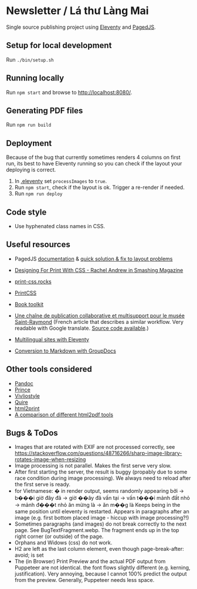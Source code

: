 # Newsletter / Lá thư Làng Mai

Single source publishing project using [Eleventy](https://www.11ty.dev) and [PagedJS](https://www.pagedjs.org/).

## Setup for local development
Run `./bin/setup.sh`

## Running locally
Run `npm start` and browse to [http://localhost:8080/](http://localhost:8080/).

## Generating PDF files
Run `npm run build`

## Deployment
Because of the bug that currently sometimes renders 4 columns on first run, its best to have
Eleventy running so you can check if the layout your deploying is correct.

1. In [.eleventy](.eleventy) set `processImages` to `true`.
2. Run `npm start`, check if the layout is ok. Trigger a re-render if needed.
3. Run `npm run deploy`

## Code style
- Use hyphenated class names in CSS.

## Useful resources
- PagedJS [documentation](https://www.pagedjs.org/documentation/)
& [quick solution & fix to layout problems](https://gitlab.pagedmedia.org/tools/pagedjs/-/wikis/Quick-solution-&-fix-to-layout-problems)

- [Designing For Print With CSS - Rachel Andrew in Smashing Magazine](https://www.smashingmagazine.com/2015/01/designing-for-print-with-css/)
- [print-css.rocks](https://www.print-css.rocks/)
- [PrintCSS](https://printcss.net/articles)
- [Book toolkit](http://booktoolkit.com/resources)
- [Une chaîne de publication collaborative et multisupport pour le musée Saint-Raymond](https://julie-blanc.fr/blog/2020-11-05_chiragan/) (French article that describes a similar workflow. Very readable with Google translate. [Source code available](https://gitlab.com/musee-saint-raymond/villa-chiragan/).)
- [Multilingual sites with Eleventy](https://www.webstoemp.com/blog/multilingual-sites-eleventy/)
- [Conversion to Markdown with GroupDocs](https://products.groupdocs.app/conversion/odt-to-md)

## Other tools considered
- [Pandoc](https://pandoc.org/)
- [Prince](https://princexml.com/)
- [Vivliostyle](https://vivliostyle.org/)
- [Quire](https://quire.getty.edu/)
- [html2print](http://osp.kitchen/tools/html2print/)
- [A comparison of different html2pdf tools](https://azettl.github.io/html2pdf/)

## Bugs & ToDos
 - Images that are rotated with EXIF are not processed correctly, see https://stackoverflow.com/questions/48716266/sharp-image-library-rotates-image-when-resizing
 - Image processing is not parallel. Makes the first serve very slow.
 - After first starting the server, the result is buggy (propably due to some race condition during image processing). We always need to reload after the first serve is ready.
 - for Vietnamese: � in render output, seems randomly appearing
        bởi -> b���i
        giờ đây đã -> giờ ��ây đã
        vấn tại -> vấn t���i
        mảnh đất nhỏ -> mảnh đ���t nhỏ
        ăn mừng là -> ăn m��g là
    Keeps being in the same position until eleventy is restarted.
    Appears in paragraphs after an image (e.g. first bottom placed image - hiccup with image processing?!)
 - Sometimes paragraphs (and images) do not break correctly to the next page. See BugTextFragment.webp. The fragment ends up in the top right corner (or outside) of the page.
 - Orphans and Widows (css) do not work.
 - H2 are left as the last column element, even though page-break-after: avoid; is set
 - The (in Browser) Print Preview and the actual PDF output from Puppeteer are not identical. the font flows slightly different (e.g. kerning, justification). Very annoying, because I cannot 100% predict the output from the preview. Generally, Puppeteer needs less space.